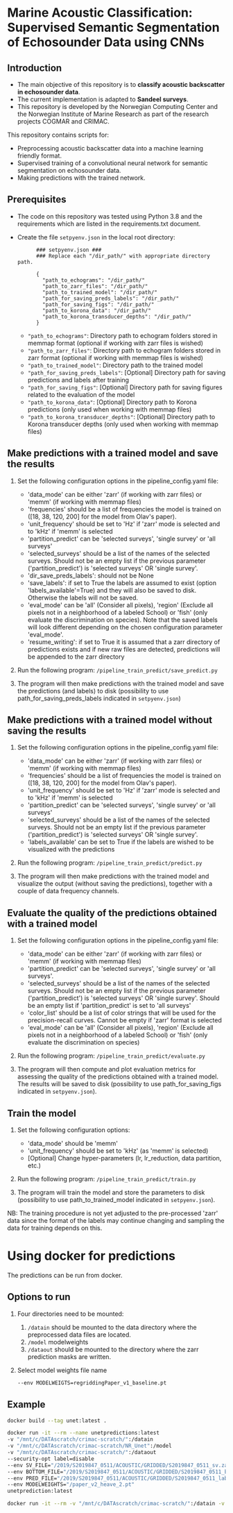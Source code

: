 # Marine Acoustic Classification: Supervised Semantic Segmentation of Echosounder Data using CNNs

## Introduction
* The main objective of this repository is to **classify acoustic backscatter in echosounder data**.
* The current implementation is adapted to **Sandeel surveys**.
* This repository is developed by the Norwegian Computing Center and the Norwegian Institute of Marine Research as part of the research projects COGMAR and CRIMAC.

This repository contains scripts for:
* Preprocessing acoustic backscatter data into a machine learning friendly format.
* Supervised training of a convolutional neural network for semantic segmentation on echosounder data.
* Making predictions with the trained network.


## Prerequisites
* The code on this repository was tested using Python 3.8 and the requirements which are listed in the requirements.txt document.
* Create the file `setpyenv.json` in the local root directory:

            ### setpyenv.json ###
            ### Replace each "/dir_path/" with appropriate directory path.
            
            {
              "path_to_echograms": "/dir_path/"
              "path_to_zarr_files": "/dir_path/"          
              "path_to_trained_model": "/dir_path/"    
              "path_for_saving_preds_labels": "/dir_path/"
              "path_for_saving_figs": "/dir_path/"
              "path_to_korona_data": "/dir_path/"
              "path_to_korona_transducer_depths": "/dir_path/"
            }
    * `"path_to_echograms"`: Directory path to echogram folders stored in memmap format (optional if working with zarr files is wished)  
    * `"path_to_zarr_files"`: Directory path to echogram folders stored in zarr format (optional if working with memmap files is wished)
    * `"path_to_trained_model"`: Directory path to the trained model    
    * `"path_for_saving_preds_labels"`: [Optional] Directory path for saving predictions and labels after training
    * `"path_for_saving_figs"`: [Optional] Directory path for saving figures related to the evaluation of the model    
    * `"path_to_korona_data"`: [Optional] Directory path to Korona predictions (only used when working with memmap files)
    * `"path_to_korona_transducer_depths"`: [Optional] Directory path to Korona transducer depths (only used when working with memmap files)

## Make predictions with a trained model and save the results
1. Set the following configuration options in the pipeline_config.yaml file:    
    * 'data_mode' can be either 'zarr' (if working with zarr files) or 'memm' (if working with memmap files)
    * 'frequencies' should be a list of frequencies the model is trained on ([18, 38, 120, 200] for the model from Olav's paper). 
    * 'unit_frequency' should be set to 'Hz' if 'zarr' mode is selected and to 'kHz' if 'memm' is selected    
    * 'partition_predict' can be 'selected surveys', 'single survey' or 'all surveys'
    * 'selected_surveys' should be a list of the names of the selected surveys. Should not be an empty list if the previous parameter ('partition_predict') is 'selected surveys' OR 'single survey'.
    * 'dir_save_preds_labels': should not be None
    * 'save_labels': if set to True the labels are assumed to exist (option 'labels_available'=True) and they will also be saved to disk. Otherwise the labels will not be saved.
    * 'eval_mode' can be 'all' (Consider all pixels), 'region' (Exclude all pixels not in a neighborhood of a labeled School) or 'fish' (only evaluate the discrimination on species). Note that the saved labels will look different depending on the chosen configuration parameter 'eval_mode'.
    * 'resume_writing': if set to True it is assumed that a zarr directory of predictions exists and if new raw files are detected, predictions will be appended to the zarr directory

2. Run the following program: `/pipeline_train_predict/save_predict.py`
3. The program will then make predictions with the trained model and save the predictions (and labels) to disk (possibility to use path_for_saving_preds_labels indicated in `setpyenv.json`)

## Make predictions with a trained model without saving the results
1. Set the following configuration options in the pipeline_config.yaml file:
    * 'data_mode' can be either 'zarr' (if working with zarr files) or 'memm' (if working with memmap files)
    * 'frequencies' should be a list of frequencies the model is trained on ([18, 38, 120, 200] for the model from Olav's paper). 
    * 'unit_frequency' should be set to 'Hz' if 'zarr' mode is selected and to 'kHz' if 'memm' is selected    
    * 'partition_predict' can be 'selected surveys', 'single survey' or 'all surveys'
    * 'selected_surveys' should be a list of the names of the selected surveys. Should not be an empty list if the previous parameter ('partition_predict') is 'selected surveys' OR 'single survey'.
    * 'labels_available' can be set to True if the labels are wished to be visualized with the predictions
  
2. Run the following program: `/pipeline_train_predict/predict.py`
3. The program will then make predictions with the trained model and visualize the output (without saving the predictions),
together with a couple of data frequency channels.
 
## Evaluate the quality of the predictions obtained with a trained model
1. Set the following configuration options in the pipeline_config.yaml file:  
    * 'data_mode' can be either 'zarr' (if working with zarr files) or 'memm' (if working with memmap files)
    * 'partition_predict' can be 'selected surveys', 'single survey' or 'all surveys'.
    * 'selected_surveys' should be a list of the names of the selected surveys. Should not be an empty list if the previous parameter ('partition_predict') is 'selected surveys' OR 'single survey'.
    Should be an empty list if 'partition_predict' is set to 'all surveys'
    * 'color_list' should be a list of color strings that will be used for the precision-recall curves. Cannot be empty if 'zarr' format is selected
    * 'eval_mode' can be 'all' (Consider all pixels), 'region' (Exclude all pixels not in a neighborhood of a labeled School) or 'fish' (only evaluate the discrimination on species)

2. Run the following program: `/pipeline_train_predict/evaluate.py`
3. The program will then compute and plot evaluation metrics for assessing the quality of the predictions obtained with a trained model.
The results will be saved to disk (possibility to use path_for_saving_figs indicated in `setpyenv.json`).

## Train the model
1. Set the following configuration options:    
    * 'data_mode' should be 'memm'
    * 'unit_frequency' should be set to 'kHz' (as 'memm' is selected)       
    * [Optional] Change hyper-parameters (lr, lr_reduction, data partition, etc.)
    
2. Run the following program: `/pipeline_train_predict/train.py`
3. The program will train the model and store the parameters to disk (possibility to use path_to_trained_model indicated in `setpyenv.json`).

NB: The training procedure is not yet adjusted to the pre-processed 'zarr' data 
since the format of the labels may continue changing and sampling the data for training depends on this.

# Using docker for predictions

The predictions can be run from docker.

## Options to run

1. Four directories need to be mounted:

    1. `/datain` should be mounted to the data directory where the preprocessed data files are located.
    2. `/model` modelweights
    3. `/dataout` should be mounted to the directory where the zarr prediction masks are written.

2. Select model weights file name

    ```bash
    --env MODELWEIGTS=regriddingPaper_v1_baseline.pt
    ```

## Example
```bash
docker build --tag unet:latest .
```

```bash
docker run -it --rm --name unetpredictions:latest
-v "/mnt/c/DATAscratch/crimac-scratch/":/datain 
-v "/mnt/c/DATAscratch/crimac-scratch/NR_Unet":/model
-v "/mnt/c/DATAscratch/crimac-scratch/":/dataout
--security-opt label=disable
--env SV_FILE="/2019/S2019847_0511/ACOUSTIC/GRIDDED/S2019847_0511_sv.zarr"
--env BOTTOM_FILE="/2019/S2019847_0511/ACOUSTIC/GRIDDED/S2019847_0511_bottom.zarr"
--env PRED_FILE="/2019/S2019847_0511/ACOUSTIC/GRIDDED/S2019847_0511_labels.zarr"
--env MODELWEIGHTS="/paper_v2_heave_2.pt"
unetprediction:latest
```

```bash
docker run -it --rm -v "/mnt/c/DATAscratch/crimac-scratch/":/datain -v "/mnt/c/DATAscratch/crimac-scratch/NR_Unet":/model -v "/mnt/c/DATAscratch/crimac-scratch/":/dataout --security-opt label=disable --env SV_FILE="/2019/S2019847_0511/ACOUSTIC/GRIDDED/S2019847_0511_sv.zarr" --env BOTTOM_FILE="/2019/S2019847_0511/ACOUSTIC/GRIDDED/S2019847_0511_bottom.zarr" --env PRED_FILE="/2019/S2019847_0511/ACOUSTIC/GRIDDED/S2019847_0511_labels.zarr" --env MODELWEIGHTS="/paper_v2_heave_2.pt" unet

```
